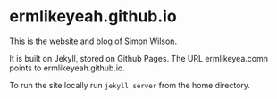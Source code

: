 # ermlikeyeah.github.io

This is the website and blog of Simon Wilson.

It is built on Jekyll, stored on Github Pages. The URL ermlikeyea.comn points to ermlikeyeah.github.io.

To run the site locally run `jekyll server` from the home directory.

